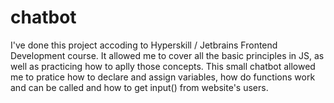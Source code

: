 # chatbot

I've done this project accoding to Hyperskill / Jetbrains Frontend Development course.
It allowed me to cover all the basic principles in JS, as well as practicing how to aplly those concepts.
This small chatbot allowed me to pratice how to declare and assign variables, how do functions work and can be called and how to get input() from website's users.
